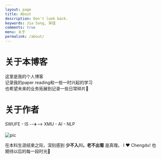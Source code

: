 ```yaml
---
layout: page
title: About
description: Don't look back.
keywords: Jia Song, 宋佳
comments: true
menu: 关于
permalink: /about/
---
```


<!-- 我是马壮，码而生，码而立。

仰慕「优雅编码的艺术」。

坚信熟能生巧，努力改变人生。

## 联系

<ul>
{% for website in site.data.social %}
<li>{{website.sitename }}：<a href="{{ website.url }}" target="_blank">@{{ website.name }}</a></li>
{% endfor %}
{% if site.url contains 'mazhuang.org' %}
<li>
微信公众号：<br />
<img style="height:192px;width:192px;border:1px solid lightgrey;" src="{{ assets_base_url }}/assets/images/qrcode.jpg" alt="闷骚的程序员" />
</li>
{% endif %}
</ul>


## Skill Keywords

{% for skill in site.data.skills %}
### {{ skill.name }}
<div class="btn-inline">
{% for keyword in skill.keywords %}
<button class="btn btn-outline" type="button">{{ keyword }}</button>
{% endfor %}
</div>
{% endfor %} -->



# 关于本博客

这里是我的个人博客  
记录我的paper reading和一些一时兴起的学习  
也希望未来的业务拓展到记录一些日常碎片🧩


# 关于作者

SWUFE - IS --✈️--> XMU - AI - NLP

![pic](https://s2.loli.net/2022/06/19/ETQ1Uc6I5qGxnHe.jpg)



在本科生涯结束之际，深刻感到 **少不入川，老不出蜀** 是真理。
I ❤️ Chengdu!
也期待以后的每一段时光🌊